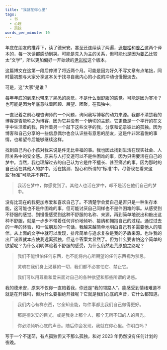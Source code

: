```yaml
---
title: "我就在你心里"
tags:
  - 书
  - 心理
  - 孤独
words_per_minute: 10
---
```


年底在朋友的推荐下，读了德米安。甚至还连续读了两遍，[尹岩松](https://book.douban.com/subject/30592698/)和[姜乙](https://book.douban.com/subject/35060088/)这两个译本的，每一次读都感动到哭。可能是先入为主的关系，但可能也是因为[姜乙](https://book.douban.com/subject/35060088/)比较太“文学”，所以更加偏好一开始读的[尹岩松](https://book.douban.com/subject/30592698/)这个版本。

这篇博文在这第一段后停滞了将近两个月。可能是因为好久不写文章有点笔拙，同时最初想与大家分享这本关于找寻自我内心的小说的冲动也慢慢淡去。

可是，这“大家”是谁？

每年年底的到来也带来了熟悉的感觉，不是什么很舒服的感觉。可能是因为寒冷？也可能是因为年底意味着回顾、展望、团聚，在孤独中。

一直记着之前心理咨询师的一个问题，询问我写博客的动力来源。我都不清楚我的博客是否能称之为博客，因为它并没有一个确切的主题。它更像是一个平行的在文字中生活着的我，陪伴着另一个敲下这些文字的我，分享和记录彼此的孤独。因为博客和自己分享的一些信息偶尔也会认识些有意思的朋友，这是件非常喜悦的事情，也希望今后能够继续这样。

找到自己内心小孩对我来说是件无比幸福的事。我也因此找到生活在现实社会、人际关系中的安全感。原来与人打交道可以不是件困难的事，因为只需要活在自己的梦中。当然，我也理解过去的自己认为它是件不擅长、甚至痛苦的事。因为那时的自己活在其他人的梦中，活在揣测、担心和所谓的“标准”中，尽管现在看来这些“标准”可能并不存在。

> 我活在梦中，你感觉到了。其他人也活在梦中，却不是活在他们自己的梦中。

没有比现在的我更加疼爱和喜欢自己了。不清楚学会爱自己是否只是一种生存本能，这可能也不是件困难的事，但可能讨厌自己同样也不是件困难的事。从感受到不舒服的感觉、到慢慢感受到这种不舒服的名称、来源，再到简单地说出和敲出这种不舒服，就是一步步不带着任何评价地倾听、接纳和拥抱自己的过程。通过过去的一年的体验，和一位朋友的一句话，我越来越简单地明白自己有多需要他人的陪伴。从上面的文字中就可以发现，排斥简单与追求复杂是我的矛盾来源。也许我的出厂设置就本应使我远离孤独，但这个答案太显然了。但为什么要害怕这个简单的欲望呢？为什么明明体验着不舒服的感受，为什么仍然走荒原狼之路呢？

> 我们不能惧怕任何东西，也不能将内心所期望的任何东西视为禁忌。
>
> 灵魂在我们身上渴慕的一切，我们都不必害怕它、禁止它。
>
> 我们可以用尊重和爱来面对自己的各种欲望和那些所谓的诱惑。

我的德米安，原来不仅你一直陪着我，你还是“我的领路人”。能感受到情绪难道不就是在开挂吗，但为什么要拒绝开挂呢？它就是我们心底的声音，它什么都知道。

> 我们内心有样东西，它全知全能，每件事都比我们自己做得更好。
>
> 那是德米安的目光。或是我身上那个人，那个无所不知的人的目光。
>
> 你必须倾听心底的声音。随后你会发现，我就在你心里。你明白吗？

写于一个不迷茫，有点孤独但又不那么孤独，和对 2023 年仍然没有任何计划的夜晚。
